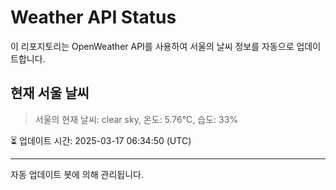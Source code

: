 
# Weather API Status

이 리포지토리는 OpenWeather API를 사용하여 서울의 날씨 정보를 자동으로 업데이트합니다.

## 현재 서울 날씨
> 서울의 현재 날씨: clear sky, 온도: 5.76°C, 습도: 33%

⏳ 업데이트 시간: 2025-03-17 06:34:50 (UTC)

---
자동 업데이트 봇에 의해 관리됩니다.
